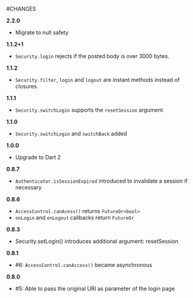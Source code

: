 #CHANGES

**2.2.0**

* Migrate to null safety

**1.1.2+1**

* `Security.login` rejects if the posted body is over 3000 bytes.

**1.1.2**

* `Security.filter`, `login` and `logout` are instant methods instead of closures.

**1.1.1**

* `Security.switchLogin` supports the `resetSession` argument

**1.1.0**

* `Security.switchLogin` and `switchBack` added

**1.0.0**

* Upgrade to Dart 2

**0.8.7**

* `Authenticator.isSessionExpired` introduced to invalidate a session if necessary

**0.8.6**

* `AccessControl.canAcess()` returns `FutureOr<bool>`
* `onLogin` and `onLogout` callbacks return `FutureOr`

**0.8.3**

* Security.setLogin() introduces additional argument: resetSession

**0.8.1**

* #6: `AccessControl.canAccess()` became asynchronous

**0.8.0**

* #5: Able to pass the original URI as parameter of the login page
